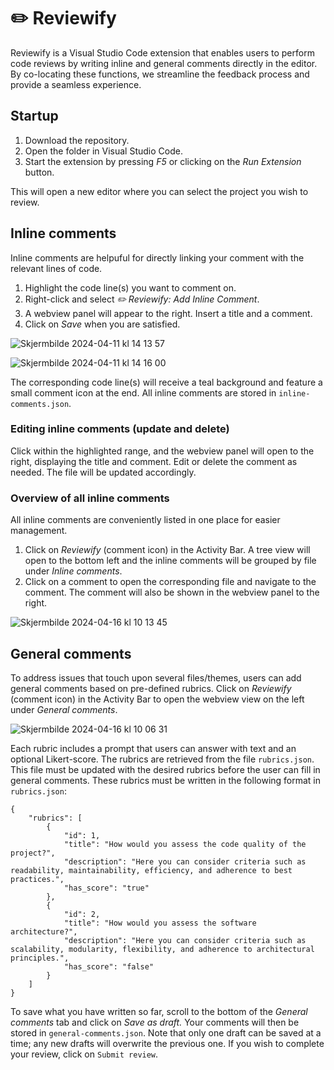 # ✏️ Reviewify

Reviewify is a Visual Studio Code extension that enables users to perform code reviews by writing inline and general comments directly in the editor. By co-locating these functions, we streamline the feedback process and provide a seamless experience.

## Startup

1. Download the repository.
2. Open the folder in Visual Studio Code.
3. Start the extension by pressing _F5_ or clicking on the _Run Extension_ button.

This will open a new editor where you can select the project you wish to review.

## Inline comments

Inline comments are helpuful for directly linking your comment with the relevant lines of code.

1. Highlight the code line(s) you want to comment on.
2. Right-click and select _✏️ Reviewify: Add Inline Comment_.
3. A webview panel will appear to the right. Insert a title and a comment.
4. Click on _Save_ when you are satisfied.

![Skjermbilde 2024-04-11 kl  14 13 57](https://github.com/ingrihn/code-review/assets/54781143/34ef783b-353d-471d-b416-297106c69380)

![Skjermbilde 2024-04-11 kl  14 16 00](https://github.com/ingrihn/code-review/assets/54781143/03fabd59-e196-4e38-bbe5-7e47958e9315)

The corresponding code line(s) will receive a teal background and feature a small comment icon at the end. All inline comments are stored in `inline-comments.json`.

### Editing inline comments (update and delete)

Click within the highlighted range, and the webview panel will open to the right, displaying the title and comment. Edit or delete the comment as needed. The file will be updated accordingly.


### Overview of all inline comments

All inline comments are conveniently listed in one place for easier management.

1. Click on _Reviewify_ (comment icon) in the Activity Bar. A tree view will open to the bottom left and the inline comments will be grouped by file under _Inline comments_.
2. Click on a comment to open the corresponding file and navigate to the comment. The comment will also be shown in the webview panel to the right.

![Skjermbilde 2024-04-16 kl  10 13 45](https://github.com/ingrihn/code-review/assets/54781143/af69a258-2a07-467c-9726-5366bd812d39)


## General comments

To address issues that touch upon several files/themes, users can add general comments based on pre-defined rubrics. Click on _Reviewify_ (comment icon) in the Activity Bar to open the webview view on the left under _General comments_.

![Skjermbilde 2024-04-16 kl  10 06 31](https://github.com/ingrihn/code-review/assets/54781143/d31a0dfc-d7b1-4740-b23b-99f653de9742)

Each rubric includes a prompt that users can answer with text and an optional Likert-score. The rubrics are retrieved from the file `rubrics.json`. This file must be updated with the desired rubrics before the user can fill in general comments. These rubrics must be written in the following format in `rubrics.json`:

```
{
    "rubrics": [
        {
            "id": 1,
            "title": "How would you assess the code quality of the project?",
            "description": "Here you can consider criteria such as readability, maintainability, efficiency, and adherence to best practices.",
            "has_score": "true"
        },
        {
            "id": 2,
            "title": "How would you assess the software architecture?",
            "description": "Here you can consider criteria such as scalability, modularity, flexibility, and adherence to architectural principles.",
            "has_score": "false"
        }
    ]
} 
```

To save what you have written so far, scroll to the bottom of the _General comments_ tab and click on _Save as draft._ Your comments will then be stored in `general-comments.json`. Note that only one draft can be saved at a time; any new drafts will overwrite the previous one. If you wish to complete your review, click on `Submit review`.

